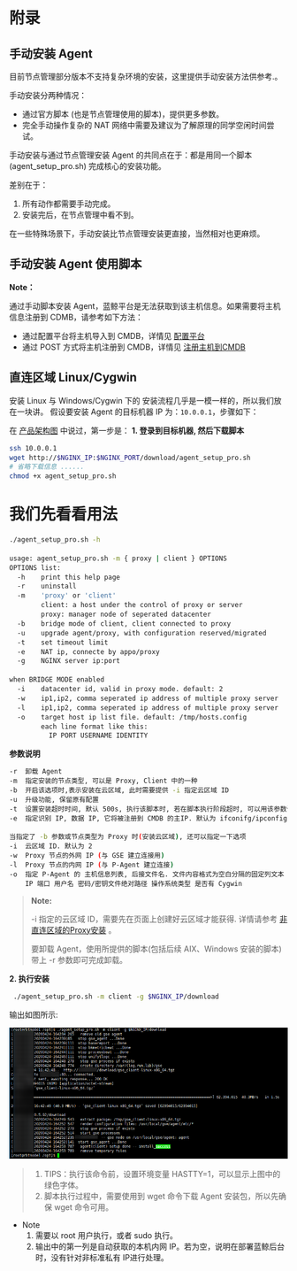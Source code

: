 # 附录
## 手动安装 Agent
目前节点管理部分版本不支持复杂环境的安装，这里提供手动安装方法供参考.。

手动安装分两种情况：

- 通过官方脚本 (也是节点管理使用的脚本)，提供更多参数。
- 完全手动操作复杂的 NAT 网络中需要及建议为了解原理的同学空闲时间尝试。

手动安装与通过节点管理安装 Agent 的共同点在于：都是用同一个脚本 (agent_setup_pro.sh) 完成核心的安装功能。

差别在于：
1. 所有动作都需要手动完成。
2. 安装完后，在节点管理中看不到。

在一些特殊场景下，手动安装比节点管理安装更直接，当然相对也更麻烦。

## 手动安装 Agent 使用脚本

**Note：**

通过手动脚本安装 Agent，蓝鲸平台是无法获取到该主机信息。如果需要将主机信息注册到 CDMB，请参考如下方法：

- 通过配置平台将主机导入到 CMDB，详情见 [配置平台](5.1/配置平台/产品功能/Resource.md#主机)
- 通过 POST 方式将主机注册到 CMDB，详情见 [注册主机到CMDB](./add2cmdb.md)

## 直连区域 Linux/Cygwin

安装 Linux 与 Windows/Cygwin 下的 安装流程几乎是一模一样的，所以我们放在一块讲。
假设要安装 Agent 的目标机器 IP 为：`10.0.0.1`，步骤如下：

在 [产品架构图](../../产品架构图/architecture.md) 中说过，第一步是：
**1. 登录到目标机器, 然后下载脚本**

```bash
ssh 10.0.0.1
wget http://$NGINX_IP:$NGINX_PORT/download/agent_setup_pro.sh
# 省略下载信息 ......
chmod +x agent_setup_pro.sh
```


# 我们先看看用法
```bash
./agent_setup_pro.sh -h

usage: agent_setup_pro.sh -m { proxy | client } OPTIONS
OPTIONS list:
  -h    print this help page
  -r    uninstall
  -m    'proxy' or 'client'
        client: a host under the control of proxy or server
        proxy: manager node of seperated datacenter
  -b    bridge mode of client, client connected to proxy
  -u    upgrade agent/proxy, with configuration reserved/migrated
  -t    set timeout limit
  -e    NAT ip, connecte by appo/proxy
  -g    NGINX server ip:port

when BRIDGE MODE enabled
  -i    datacenter id, valid in proxy mode. default: 2
  -w    ip1,ip2, comma seperated ip address of multiple proxy server
  -l    ip1,ip2, comma seperated ip address of multiple proxy server
  -o    target host ip list file. default: /tmp/hosts.config
        each line format like this:
          IP PORT USERNAME IDENTITY
```

**参数说明**

```bash
-r  卸载 Agent
-m  指定安装的节点类型, 可以是 Proxy, Client 中的一种
-b  开启该选项时,表示安装在云区域, 此时需要提供 -i 指定云区域 ID
-u  升级功能, 保留原有配置
-t  设置安装超时时间, 默认 500s, 执行该脚本时, 若在脚本执行阶段超时, 可以用该参数调整超时时间
-e  指定识别 IP, 数据 IP, 它将被注册到 CMDB 的主IP. 默认为 ifconifg/ipconfig 输出中的第一个私有地址 IP

当指定了 -b 参数或节点类型为 Proxy 时(安装云区域), 还可以指定一下选项
-i  云区域 ID. 默认为 2
-w  Proxy 节点的外网 IP (与 GSE 建立连接用)
-l  Proxy 节点的内网 IP (与 P-Agent 建立连接)
-o  指定 P-Agent 的 主机信息列表, 后接文件名. 文件内容格式为空白分隔的固定列文本
    IP 端口 用户名 密码/密钥文件绝对路径 操作系统类型 是否有 Cygwin
```

> **Note:**
> 
> -i 指定的云区域 ID，需要先在页面上创建好云区域才能获得. 详情请参考 [非直连区域的Proxy安装](../../快速入门/add_proxy.md) 。
> 
>  要卸载 Agent，使用所提供的脚本(包括后续 AIX、Windows 安装的脚本) 带上  -r 参数即可完成卸载。

**2. 执行安装**

```bash
 ./agent_setup_pro.sh -m client -g $NGINX_IP/download
```

输出如图所示:

![安装过程](../../assets/15316280387200.png)


> 1. TIPS：执行该命令前，设置环境变量 HASTTY=1，可以显示上图中的绿色字体。
> 2. 脚本执行过程中，需要使用到 wget 命令下载 Agent 安装包，所以先确保 wget 命令可用。


- Note
    1. 需要以 root 用户执行，或者 sudo 执行。
    2. 输出中的第一列是自动获取的本机内网 IP。若为空，说明在部署蓝鲸后台时，没有针对非标准私有 IP进行处理。

